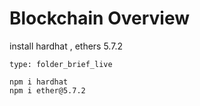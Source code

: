 # Blockchain Overview
install hardhat , ethers 5.7.2
```ccard
type: folder_brief_live
```
```
npm i hardhat
npm i ether@5.7.2
```
